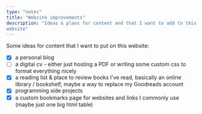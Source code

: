 ```yaml
---
type: "notes"
title: "Website improvements"
description: "Ideas & plans for content and that I want to add to this 
website"
---
```


Some ideas for content that I want to put on this website:

- [x] a personal blog
- [ ] a digital cv - either just hosting a PDF or writing some custom css to format everything nicely
- [x] a reading list & place to review books I've read, basically an online library / bookshelf,
maybe a way to replace my Goodreads account
- [x] programming side projects
- [x] a custom bookmarks page for websites and links I commonly use (maybe just one big html table)